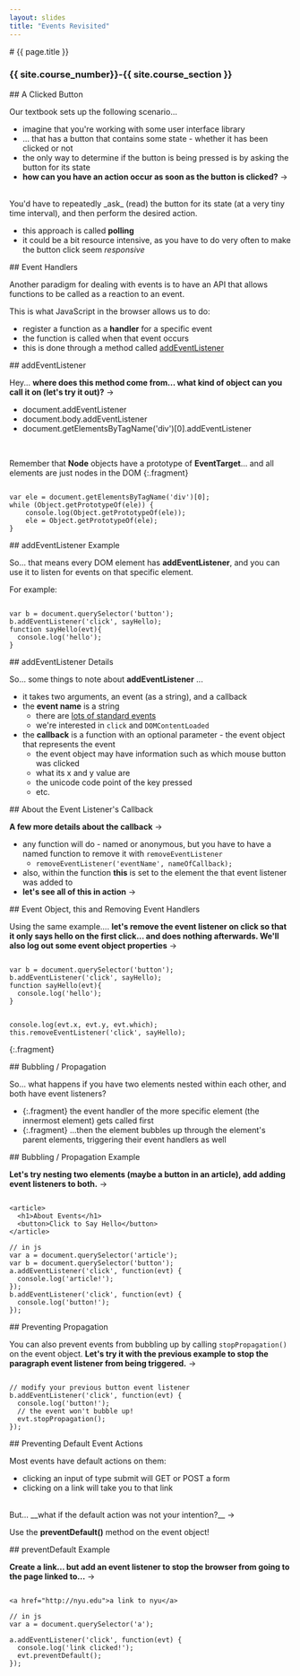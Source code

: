 ```yaml
---
layout: slides
title: "Events Revisited"
---
```


<section markdown="block" class="intro-slide">
# {{ page.title }}

### {{ site.course_number}}-{{ site.course_section }}

<p><small></small></p>
</section>

<section markdown="block">
## A Clicked Button

Our textbook sets up the following scenario...

* imagine that you're working with some user interface library
* ... that has a button that contains some state - whether it has been clicked or not
* the only way to determine if the button is being pressed is by asking the button for its state
* __how can you have an action occur as soon as the button is clicked?__ &rarr;

<br>
You'd have to repeatedly _ask_ (read) the button for its state (at a very tiny time interval), and then perform the desired action.

* this approach is called __polling__
* it could be a bit resource intensive, as you have to do very often to make the button click seem _responsive_

</section>

<section markdown="block">
## Event Handlers

Another paradigm for dealing with events is to have an API that allows functions to be called as a reaction to an event.

This is what JavaScript in the browser allows us to do:

* register a function as a __handler__ for a specific event
* the function is called when that event occurs
* this is done through a method called [addEventListener](https://developer.mozilla.org/en-US/docs/Web/API/EventTarget/addEventListener)

</section>

<section markdown="block">
## addEventListener

Hey... __where does this method come from... what kind of object can you call it on (let's try it out)?__ &rarr;

* document.addEventListener
* document.body.addEventListener
* document.getElementsByTagName('div')[0].addEventListener

<br>

Remember that __Node__ objects have a prototype of __EventTarget__... and all elements are just nodes in the DOM
{:.fragment} 

<pre><code data-trim contenteditable>
var ele = document.getElementsByTagName('div')[0];
while (Object.getPrototypeOf(ele)) { 
	console.log(Object.getPrototypeOf(ele)); 
	ele = Object.getPrototypeOf(ele);
}
</code></pre>
</section>

<section markdown="block">
## addEventListener Example

So... that means every DOM element has __addEventListener__, and you can use it to listen for events on that specific element.

For example:

<pre><code data-trim contenteditable>
var b = document.querySelector(&#x27;button&#x27;);
b.addEventListener(&#x27;click&#x27;, sayHello);
function sayHello(evt){
  console.log(&#x27;hello&#x27;);
}
</code></pre>
</section>

<section markdown="block">
## addEventListener Details

So... some things to note about __addEventListener__ ...

* it takes two arguments, an event (as a string), and a callback
* the __event name__ is a string
	* there are [lots of standard events](https://developer.mozilla.org/en-US/docs/Web/Events)
	* we're interested in <code>click</code> and <code>DOMContentLoaded</code>
* the __callback__ is a function with an optional parameter - the event object that represents the event
	* the event object may have information such as which mouse button was clicked
	* what its x and y value are
	* the unicode code point of the key pressed
	* etc.
</section>

<section markdown="block">
## About the Event Listener's Callback

__A few more details about the callback__ &rarr;

* any function will do - named or anonymous, but you have to have a named function to remove it with <code>removeEventListener</code>
	* <code>removeEventListener('eventName', nameOfCallback);</code>
* also, within the function __this__ is set to the element the that event listener was added to
* __let's see all of this in action__ &rarr;

</section>

<section markdown="block">
## Event Object, this and Removing Event Handlers

Using the same example.... __let's remove the event listener on click so that it only says hello on the first click... and does nothing afterwards. We'll also log out some event object properties__ &rarr;

<pre><code data-trim contenteditable>
var b = document.querySelector(&#x27;button&#x27;);
b.addEventListener(&#x27;click&#x27;, sayHello);
function sayHello(evt){
  console.log(&#x27;hello&#x27;);
}
</code></pre>

<pre><code data-trim contenteditable>
console.log(evt.x, evt.y, evt.which);
this.removeEventListener('click', sayHello);
</code></pre>
{:.fragment}
</section>

<section markdown="block">
## Bubbling / Propagation

So... what happens if you have two elements nested within each other, and both have event listeners?

* {:.fragment} the event handler of the more specific element (the innermost element) gets called first
* {:.fragment} ...then the element bubbles up through the element's parent elements, triggering their event handlers as well
</section>

<section markdown="block">
## Bubbling / Propagation Example

__Let's try nesting two elements (maybe a button in an article), add adding event listeners to both.__ &rarr;

<pre><code data-trim contenteditable>
&#x3C;article&#x3E;
  &#x3C;h1&#x3E;About Events&#x3C;/h1&#x3E;
  &#x3C;button&#x3E;Click to Say Hello&#x3C;/button&#x3E;
&#x3C;/article&#x3E;

// in js
var a = document.querySelector(&#x27;article&#x27;);  
var b = document.querySelector(&#x27;button&#x27;);
a.addEventListener(&#x27;click&#x27;, function(evt) {
  console.log(&#x27;article!&#x27;);  
});
b.addEventListener(&#x27;click&#x27;, function(evt) {
  console.log(&#x27;button!&#x27;);
});
</code></pre>
</section>

<section markdown="block">
## Preventing Propagation

You can also prevent events from bubbling up by calling <code>stopPropagation()</code> on the event object. __Let's try it with the previous example to stop the paragraph event listener from being triggered.__ &rarr;


<pre><code data-trim contenteditable>
// modify your previous button event listener
b.addEventListener('click', function(evt) {
  console.log('button!');
  // the event won't bubble up!
  evt.stopPropagation();
});
</code></pre>
</section>

<section markdown="block">
## Preventing Default Event Actions

Most events have default actions on them:

* clicking an input of type submit will GET or POST a form
* clicking on a link will take you to that link

<br>
But... __what if the default action was not your intention?__ &rarr;

Use the __preventDefault()__ method on the event object!
</section>

<section markdown="block">
## preventDefault Example

__Create a link... but add an event listener to stop the browser from going to the page linked to...__ &rarr;

<pre><code data-trim contenteditable>
&#x3C;a href=&#x22;http://nyu.edu&#x22;&#x3E;a link to nyu&#x3C;/a&#x3E;

// in js
var a = document.querySelector(&#x27;a&#x27;);  

a.addEventListener(&#x27;click&#x27;, function(evt) {
  console.log(&#x27;link clicked!&#x27;);  
  evt.preventDefault();
});
</code></pre>


</section>
